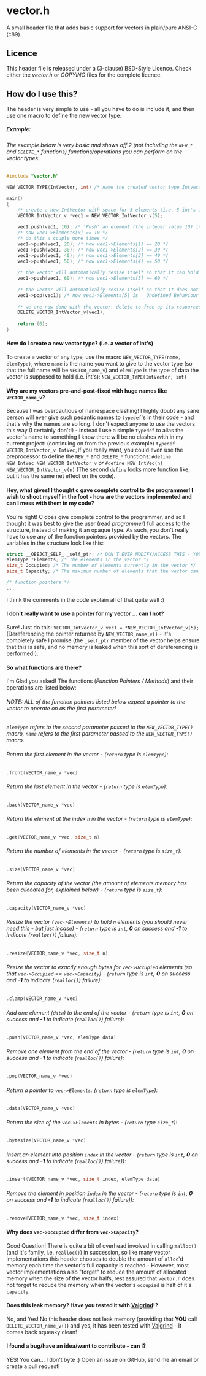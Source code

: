 # vector.h
A small header file that adds basic support for vectors in plain/pure ANSI-C (c89).

## Licence
This header file is released under a (3-clause) BSD-Style Licence. Check either the _vector.h_ or _COPYING_ files for the complete licence.

## How do I use this? 

The header is very simple to use - all you have to do is include it, and then use one macro to define the new vector type:
##### Example:
###### The example below is very basic and shows off 2 (not including the `NEW_*` and `DELETE_*` functions) functions/operations you can perform on the vector types.
``` c
#include "vector.h"

NEW_VECTOR_TYPE(IntVector, int) /* name the created vector type IntVector and make it's elements (the data it holds) of type int */

main()
{
	/* create a new IntVector with space for 5 elements (i.e. 5 int's in this case) */
	VECTOR_IntVector_v *vec1 = NEW_VECTOR_IntVector_v(5);
	
	vec1.push(vec1, 10); /* 'Push' an element (the integer value 10) into the vector */
	/* now vec1->Elements[0] == 10 */
	/* do this a couple more times */	
	vec1->push(vec1, 20); /* now vec1->Elements[1] == 20 */
	vec1->push(vec1, 30); /* now vec1->Elements[2] == 30 */
	vec1->push(vec1, 40); /* now vec1->Elements[3] == 40 */
	vec1->push(vec1, 50); /* now vec1->Elements[4] == 50 */
	
	/* the vector will automatically resize itself so that it can hold the next element */
	vec1->push(vec1, 60); /* now vec1->Elements[5] == 60 */
	
	/* the vector will automatically resize itself so that it does not take up to much unnecessary memory */
	vec1->pop(vec1); /* now vec1->Elements[5] is __Undefined Behaviour__ */
	
	/* we are now done with the vector, delete to free up its resources */
	DELETE_VECTOR_IntVector_v(vec1);
	
	return (0);
}
```

#### How do I create a new vector type? (i.e. a vector of int's)
To create a vector of any type, use the macro `NEW_VECTOR_TYPE(name, elemType)`, where `name` is the name you want to give to the vector type (so that the full name will be `VECTOR_name_v`) and `elemType` is the type of data the vector is supposed to hold (i.e. int's): `NEW_VECTOR_TYPE(IntVector, int)`

#### Why are my vectors pre-and-post-fixed with huge names like `VECTOR_name_v`? 
Because I was overcautious of namespace clashing! I highly doubt any sane person will ever give such pedantic names to `typedef`'s in their code - and that's why the names are so long.
I don't expect anyone to use the vectors this way (I certainly don't!) - instead I use a simple `typedef` to alias the vector's name to something I know there will be no clashes with in my current project:
(continuing on from the previous example) `typedef VECTOR_IntVector_v IntVec;`If you really want, you could even use the preprocessor to define the `NEW_*` and `DELETE_*` functions: `#define NEW_IntVec NEW_VECTOR_IntVector_v` _or_ `#define NEW_IntVec(n) NEW_VECTOR_IntVector_v(n)` (The second `define` looks more function like, but it has the same net effect on the code).

#### Hey, what gives! I thought c gave complete control to the programmer! I wish to shoot myself in the foot - how are the vectors implemented and can I mess with them in my code?
You're right! C does give complete control to the programmer, and so I thought it was best to give the user (read _programmer_) full access to the structure,
instead of making it an opaque type. As such, you don't really have to use any of the function pointers provided by the vectors.
The variables in the structure look like this:
``` c
struct __OBEJCT_SELF_ _self_ptr; /* DON'T EVER MODIFY/ACCESS THIS - YOU WILL NEVER NEED IT, BUT THE DELETE FUNCTIONS DO */
elemType *Elements; /* The elements in the vector */
size_t Occupied; /* The number of elements currently in the vector */
size_t Capacity; /* The maximum number of elements that the vector can hold */

/* function pointers */
...
```
I think the comments in the code explain all of that quite well :)

#### I don't really want to use a pointer for my vector ... can I not? 
Sure! Just do this: `VECTOR_IntVector_v vec1 = *NEW_VECTOR_IntVector_v(5);` (Dereferencing the pointer returned by `NEW_VECTOR_name_v()` - It's completely safe I promise (the `_self_ptr` member of the vector helps ensure that this is safe, and no memory is leaked when this sort of dereferencing is performed!).

#### So what functions are there? 
I'm Glad you asked! The functions (_Function Pointers / Methods_) and their operations are listed below:
###### NOTE: ALL of the function pointers listed below expect a pointer to the vector to operate on as the first parameter!
_`elemType` refers to the second parameter passed to the `NEW_VECTOR_TYPE()` macro, `name` refers to the first parameter passed to the `NEW_VECTOR_TYPE()` macro._ 

###### Return the first element in the vector - (`return` type is `elemType`):
``` c
.front(VECTOR_name_v *vec)
```

###### Return the last element in the vector - (`return` type is `elemType`):
``` c
.back(VECTOR_name_v *vec)
```

###### Return the element at the index `n` in the vector - (`return` type is `elemType`):
``` c
.get(VECTOR_name_v *vec, size_t n)
```

###### Return the number of elements in the vector - (`return` type is `size_t`):
``` c
.size(VECTOR_name_v *vec)
```

###### Return the capacity of the vector (the amount of elements memory has been allocated for, explained below) - (`return` type is `size_t`):
``` c
.capacity(VECTOR_name_v *vec)
```

###### Resize the vector `(vec->Elements)` to hold `n` elements (you should never need this - but just incase) - (`return` type is `int`, __0__ on success and __-1__ to indicate (`realloc()`) failure):
``` c
.resize(VECTOR_name_v *vec, size_t n) 
```

###### Resize the vector to exactly enough bytes for `vec->Occupied` elements (so that `vec->Occupied` == `vec->Capacity`) - (`return` type is `int`, __0__ on success and __-1__ to indicate (`realloc()`) failure):
``` c
.clamp(VECTOR_name_v *vec)
```

###### Add one element (`data`) to the end of the vector - (`return` type is `int`, __0__ on success and __-1__ to indicate (`realloc()`) failure):
``` c
.push(VECTOR_name_v *vec, elemType data)
```

###### Remove one element from the end of the vector - (`return` type is `int`, __0__ on success and __-1__ to indicate (`realloc()`) failure):
``` c
.pop(VECTOR_name_v *vec)
```

###### Return a pointer to `vec->Elements`. (`return` type is `elemType`):
``` c
.data(VECTOR_name_v *vec)
```

###### Return the size of the `vec->Elements` in bytes - (`return` type `size_t`):
``` c
.bytesize(VECTOR_name_v *vec)
```

###### Insert an element into position `index` in the vector - (`return` type is `int`, __0__ on success and __-1__ to indicate (`realloc()`) failure)):
``` c
.insert(VECTOR_name_v *vec, size_t index, elemType data)
```

###### Remove the element in position `index` in the vector - (`return` type is `int`, __0__ on success and __-1__ to indicate (`realloc()`) failure)):
``` c
.remove(VECTOR_name_v *vec, size_t index)
```

#### Why does `vec->Occupied` differ from `vec->Capacity`? 
Good Question! There is quite a bit of overhead involved in calling `malloc()` (and it's family, i.e. `realloc()`) in succession, so like many vector implementations
this header chooses to double the amount of `alloc`'d memory each time the vector's full capacity is reached - However, most vector implementations also "forget" to reduce the amount
of allocated memory when the size of the vector halfs, rest assured that `vector.h` does not forget to reduce the memory when the vector's `occupied` is half of it's `capacity`.

#### Does this leak memory? Have you tested it with [Valgrind](http://valgrind.org/)!?
No, and Yes! No this header does not leak memory (providing that __YOU__ call `DELETE_VECTOR_name_v()`) and yes, it has been tested with [Valgrind](http://valgrind.org/) - It comes back squeaky clean!

#### I found a bug/have an idea/want to contribute - can I? 
YES! You can... I don't byte :) Open an issue on GitHub, send me an email or create a pull request!

